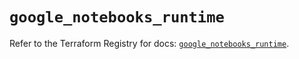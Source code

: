 # `google_notebooks_runtime`

Refer to the Terraform Registry for docs: [`google_notebooks_runtime`](https://registry.terraform.io/providers/hashicorp/google-beta/5.41.0/docs/resources/google_notebooks_runtime).
